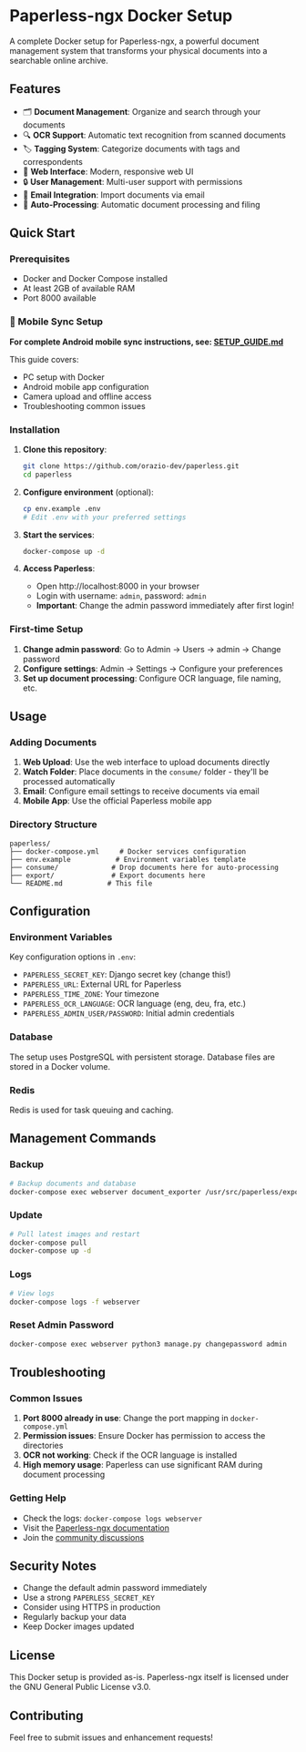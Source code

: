 # Paperless-ngx Docker Setup

A complete Docker setup for Paperless-ngx, a powerful document management system that transforms your physical documents into a searchable online archive.

## Features

- 🗂️ **Document Management**: Organize and search through your documents
- 🔍 **OCR Support**: Automatic text recognition from scanned documents
- 🏷️ **Tagging System**: Categorize documents with tags and correspondents
- 📱 **Web Interface**: Modern, responsive web UI
- 🔒 **User Management**: Multi-user support with permissions
- 📧 **Email Integration**: Import documents via email
- 🔄 **Auto-Processing**: Automatic document processing and filing

## Quick Start

### Prerequisites

- Docker and Docker Compose installed
- At least 2GB of available RAM
- Port 8000 available

### 📱 Mobile Sync Setup

**For complete Android mobile sync instructions, see: [SETUP_GUIDE.md](SETUP_GUIDE.md)**

This guide covers:
- PC setup with Docker
- Android mobile app configuration
- Camera upload and offline access
- Troubleshooting common issues

### Installation

1. **Clone this repository**:
   ```bash
   git clone https://github.com/orazio-dev/paperless.git
   cd paperless
   ```

2. **Configure environment** (optional):
   ```bash
   cp env.example .env
   # Edit .env with your preferred settings
   ```

3. **Start the services**:
   ```bash
   docker-compose up -d
   ```

4. **Access Paperless**:
   - Open http://localhost:8000 in your browser
   - Login with username: `admin`, password: `admin`
   - **Important**: Change the admin password immediately after first login!

### First-time Setup

1. **Change admin password**: Go to Admin → Users → admin → Change password
2. **Configure settings**: Admin → Settings → Configure your preferences
3. **Set up document processing**: Configure OCR language, file naming, etc.

## Usage

### Adding Documents

1. **Web Upload**: Use the web interface to upload documents directly
2. **Watch Folder**: Place documents in the `consume/` folder - they'll be processed automatically
3. **Email**: Configure email settings to receive documents via email
4. **Mobile App**: Use the official Paperless mobile app

### Directory Structure

```
paperless/
├── docker-compose.yml     # Docker services configuration
├── env.example           # Environment variables template
├── consume/             # Drop documents here for auto-processing
├── export/              # Export documents here
└── README.md           # This file
```

## Configuration

### Environment Variables

Key configuration options in `.env`:

- `PAPERLESS_SECRET_KEY`: Django secret key (change this!)
- `PAPERLESS_URL`: External URL for Paperless
- `PAPERLESS_TIME_ZONE`: Your timezone
- `PAPERLESS_OCR_LANGUAGE`: OCR language (eng, deu, fra, etc.)
- `PAPERLESS_ADMIN_USER/PASSWORD`: Initial admin credentials

### Database

The setup uses PostgreSQL with persistent storage. Database files are stored in a Docker volume.

### Redis

Redis is used for task queuing and caching.

## Management Commands

### Backup

```bash
# Backup documents and database
docker-compose exec webserver document_exporter /usr/src/paperless/export/
```

### Update

```bash
# Pull latest images and restart
docker-compose pull
docker-compose up -d
```

### Logs

```bash
# View logs
docker-compose logs -f webserver
```

### Reset Admin Password

```bash
docker-compose exec webserver python3 manage.py changepassword admin
```

## Troubleshooting

### Common Issues

1. **Port 8000 already in use**: Change the port mapping in `docker-compose.yml`
2. **Permission issues**: Ensure Docker has permission to access the directories
3. **OCR not working**: Check if the OCR language is installed
4. **High memory usage**: Paperless can use significant RAM during document processing

### Getting Help

- Check the logs: `docker-compose logs webserver`
- Visit the [Paperless-ngx documentation](https://paperless-ngx.readthedocs.io/)
- Join the [community discussions](https://github.com/paperless-ngx/paperless-ngx/discussions)

## Security Notes

- Change the default admin password immediately
- Use a strong `PAPERLESS_SECRET_KEY`
- Consider using HTTPS in production
- Regularly backup your data
- Keep Docker images updated

## License

This Docker setup is provided as-is. Paperless-ngx itself is licensed under the GNU General Public License v3.0.

## Contributing

Feel free to submit issues and enhancement requests!
